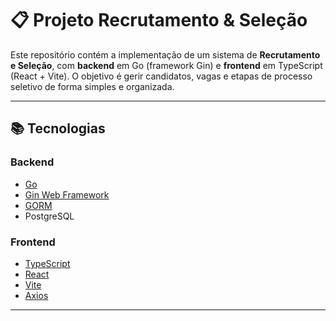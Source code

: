 # 📋 Projeto Recrutamento & Seleção

Este repositório contém a implementação de um sistema de **Recrutamento e Seleção**, com **backend** em Go (framework Gin) e **frontend** em TypeScript (React + Vite). O objetivo é gerir candidatos, vagas e etapas de processo seletivo de forma simples e organizada.

---

## 📚 Tecnologias

### Backend
- [Go](https://golang.org/)  
- [Gin Web Framework](https://github.com/gin-gonic/gin)  
- [GORM](https://gorm.io/)  
- PostgreSQL  

### Frontend
- [TypeScript](https://www.typescriptlang.org/)  
- [React](https://reactjs.org/)  
- [Vite](https://vitejs.dev/)  
- [Axios](https://github.com/axios/axios)  

---
